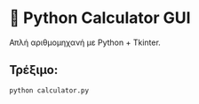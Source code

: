 # 🧮 Python Calculator GUI

Απλή αριθμομηχανή με Python + Tkinter.

## Τρέξιμο:
```bash
python calculator.py

